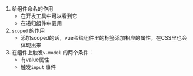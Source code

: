 1. 给组件命名的作用
   - 在开发工具中可以看到它
   - 在递归组件中要用
2. `scoped` 的作用
   - 添加scoped的话，vue会给组件里的标签添加相应的属性，在CSS里也会体现出来
3. 在组件上触发`v-model` 的两个条件：
   - 有value属性
   - 触发`input` 事件

